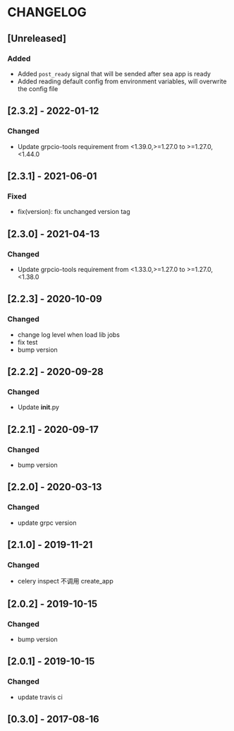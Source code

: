 # CHANGELOG


## [Unreleased]
### Added
- Added `post_ready` signal that will be sended after sea app is ready
- Added reading default config from environment variables, will overwrite the config file

## [2.3.2] - 2022-01-12
### Changed
- Update grpcio-tools requirement from <1.39.0,>=1.27.0 to >=1.27.0,<1.44.0

## [2.3.1] - 2021-06-01
### Fixed
- fix(version): fix unchanged version tag

## [2.3.0] - 2021-04-13
### Changed
- Update grpcio-tools requirement from <1.33.0,>=1.27.0 to >=1.27.0,<1.38.0

## [2.2.3] - 2020-10-09
### Changed
- change log level when load lib jobs
- fix test
- bump version

## [2.2.2] - 2020-09-28
### Changed
- Update __init__.py

## [2.2.1] - 2020-09-17
### Changed
- bump version

## [2.2.0] - 2020-03-13
### Changed
- update grpc version

## [2.1.0] - 2019-11-21
### Changed
- celery inspect 不调用 create_app

## [2.0.2] - 2019-10-15
### Changed
- bump version

## [2.0.1] - 2019-10-15
### Changed
- update travis ci

## [0.3.0] - 2017-08-16